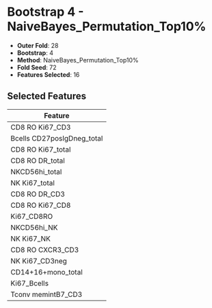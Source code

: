 # Bootstrap 4 - NaiveBayes_Permutation_Top10%

- **Outer Fold**: 28
- **Bootstrap**: 4
- **Method**: NaiveBayes_Permutation_Top10%
- **Fold Seed**: 72
- **Features Selected**: 16

## Selected Features

| Feature |
|---------|
| CD8  RO Ki67_CD3 |
| Bcells CD27posIgDneg_total |
| CD8 RO Ki67_total |
| CD8 RO DR_total |
| NKCD56hi_total |
| NK Ki67_total |
| CD8 RO DR_CD3 |
| CD8 RO Ki67_CD8 |
| Ki67_CD8RO |
| NKCD56hi_NK |
| NK Ki67_NK |
| CD8 RO CXCR3_CD3 |
| NK Ki67_CD3neg |
| CD14+16+mono_total |
| Ki67_Bcells |
| Tconv memintB7_CD3 |
